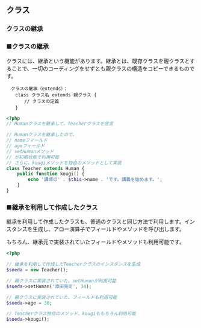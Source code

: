 ## クラス
### クラスの継承

### ■クラスの継承

クラスには、継承という機能があります。継承とは、既存クラスを親クラスとすることで、一切のコーディングをせずとも親クラスの構造をコピーできるものです。

```
　クラスの継承（extends）：
　　class クラス名 extends 親クラス {
　　　　// クラスの定義
　　}
```

```php
<?php
// Humanクラスを継承して、Teacherクラスを宣言

// Humanクラスを継承したので、
// nameフィールド
// ageフィールド
// setHumanメソッド
// が初期状態で利用可能
// さらに、kougiメソッドを独自のメソッドとして実装
class Teacher extends Human {
    public function kougi() {
        echo '講師の' . $this->name . 'です。講義を始めます。';
    }
}

```

### ■継承を利用して作成したクラス

継承を利用して作成したクラスも、普通のクラスと同じ方法で利用します。インスタンスを生成し、アロー演算子でフィールドやメソッドを呼び出します。

もちろん、継承元で実装されていたフィールドやメソッドも利用可能です。

```php
<?php

// 継承を利用して作成したTeacherクラスのインスタンスを生成
$soeda = new Teacher();

// 親クラスに実装されていた、setHumanが利用可能
$soeda->setHuman('添田亮司', 34);

// 親クラスに実装されていた、フィールドも利用可能
$soeda->age = 30;

// Teacherクラス独自のメソッド、kougiももちろん利用可能
$soeda->kougi();
```
